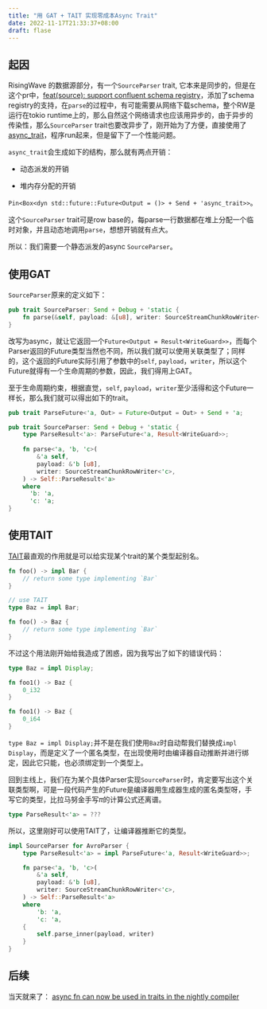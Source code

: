 ```yaml
---
title: "用 GAT + TAIT 实现零成本Async Trait"
date: 2022-11-17T21:33:37+08:00
draft: flase
---
```


## 起因

RisingWave 的数据源部分，有一个`SourceParser` trait, 它本来是同步的，但是在这个pr中，[feat(source): support confluent schema registry](https://github.com/risingwavelabs/risingwave/pull/6289)，添加了schema registry的支持，在`parse`的过程中，有可能需要从网络下载schema，整个RW是运行在tokio runtime上的，那么自然这个网络请求也应该用异步的，由于异步的传染性，那么`SourceParser` trait也要改异步了，刚开始为了方便，直接使用了[async_trait](https://docs.rs/async-trait/0.1.58/async_trait/)，程序run起来，但是留下了一个性能问题。

`async_trait`会生成如下的结构，那么就有两点开销：

- 动态派发的开销

- 堆内存分配的开销

`Pin<Box<dyn std::future::Future<Output = ()> + Send + 'async_trait>>`。

这个`SourceParser` trait可是row base的，每parse一行数据都在堆上分配一个临时对象，并且动态地调用`parse`，想想开销就有点大。

所以：我们需要一个静态派发的async `SourceParser`。

## 使用GAT

`SourceParser`原来的定义如下：

```rust
pub trait SourceParser: Send + Debug + 'static {
    fn parse(&self, payload: &[u8], writer: SourceStreamChunkRowWriter<'_>) -> Result<WriteGuard>;
}
```

改写为async，就让它返回一个`Future<Output = Result<WriteGuard>>`，而每个Parser返回的Future类型当然也不同，所以我们就可以使用关联类型了；同样的，这个返回的Future实际引用了参数中的`self`, `payload`，`writer`，所以这个Future就得有一个生命周期的参数，因此，我们得用上GAT。

至于生命周期约束，根据直觉，`self`, `payload`，`writer`至少活得和这个Future一样长，那么我们就可以得出如下的trait。

```rust
pub trait ParseFuture<'a, Out> = Future<Output = Out> + Send + 'a;

pub trait SourceParser: Send + Debug + 'static {
    type ParseResult<'a>: ParseFuture<'a, Result<WriteGuard>>;
  
    fn parse<'a, 'b, 'c>(
        &'a self,
        payload: &'b [u8],
        writer: SourceStreamChunkRowWriter<'c>,
    ) -> Self::ParseResult<'a>
    where
      'b: 'a,
      'c: 'a;
}
```

## 使用TAIT

[TAIT](https://rust-lang.github.io/rfcs/2515-type_alias_impl_trait.html)最直观的作用就是可以给实现某个trait的某个类型起别名。

```rust
fn foo() -> impl Bar {
    // return some type implementing `Bar`
}

// use TAIT
type Baz = impl Bar;

fn foo() -> Baz {
    // return some type implementing `Bar`
}
```

不过这个用法刚开始给我造成了困惑，因为我写出了如下的错误代码：

```rust
type Baz = impl Display;

fn foo1() -> Baz {
    0_i32
}

fn foo1() -> Baz {
    0_i64
}
```

`type Baz = impl Display;`并不是在我们使用`Baz`时自动帮我们替换成`impl Display`，而是定义了一个匿名类型，在出现使用时由编译器自动推断并进行绑定，因此它只能，也必须绑定到一个类型上。

回到主线上，我们在为某个具体Parser实现`SourceParser`时，肯定要写出这个关联类型啊，可是一段代码产生的Future是编译器用生成器生成的匿名类型呀，手写它的类型，比拉马努金手写$\pi$的计算公式还离谱。

```rust
type ParseResult<'a> = ???
```

所以，这里刚好可以使用TAIT了，让编译器推断它的类型。

```rust
impl SourceParser for AvroParser {
    type ParseResult<'a> = impl ParseFuture<'a, Result<WriteGuard>>;

    fn parse<'a, 'b, 'c>(
        &'a self,
        payload: &'b [u8],
        writer: SourceStreamChunkRowWriter<'c>,
    ) -> Self::ParseResult<'a>
    where
        'b: 'a,
        'c: 'a,
    {
        self.parse_inner(payload, writer)
    }
}
```

## 后续
当天就来了： [async fn can now be used in traits in the nightly compiler](https://blog.rust-lang.org/inside-rust/2022/11/17/async-fn-in-trait-nightly.html) 